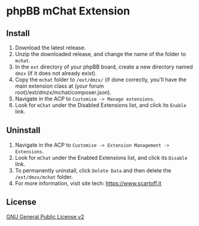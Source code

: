 # phpBB mChat Extension

## Install

1. Download the latest release.
2. Unzip the downloaded release, and change the name of the folder to `mchat`.
3. In the `ext` directory of your phpBB board, create a new directory named `dmzx` (if it does not already exist).
4. Copy the `mchat` folder to `/ext/dmzx/` (if done correctly, you'll have the main extension class at (your forum root)/ext/dmzx/mchat/composer.json).
5. Navigate in the ACP to `Customise -> Manage extensions`.
6. Look for `mChat` under the Disabled Extensions list, and click its `Enable` link.

## Uninstall

1. Navigate in the ACP to `Customise -> Extension Management -> Extensions`.
2. Look for `mChat` under the Enabled Extensions list, and click its `Disable` link.
3. To permanently uninstall, click `Delete Data` and then delete the `/ext/dmzx/mchat` folder.
4. For more information, visit site tech: https://www.scartoff.it

## License
[GNU General Public License v2](http://opensource.org/licenses/GPL-2.0)
